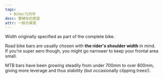 ```yaml
---
tags:
  - Bike/几何学
desc: 整辆车的宽度
attr: 一般为肩宽
---
```


Width originally specified as part of the complete bike.

Road bike bars are usually chosen with **the rider's shoulder width** in mind. If you're super aero though, you might go narrower to keep your frontal area small.

MTB bars have been growing steadily from under 700mm to over 800mm, giving more leverage and thus stability (but occasionally clipping trees!).